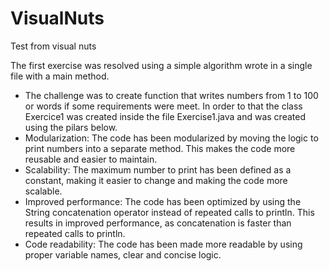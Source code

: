 # VisualNuts
Test from visual nuts

The first exercise was resolved using a simple algorithm wrote in a single file with a main method.
  - The challenge was to create function that writes numbers from 1 to 100 or words if some requirements were meet.
 In order to that the class Exercice1 was created inside the file Exercise1.java and was created using the pilars below.
  - Modularization: The code has been modularized by moving the logic to print numbers into a separate method. This makes the code more reusable and easier to maintain.
  - Scalability: The maximum number to print has been defined as a constant, making it easier to change and making the code more scalable.
  - Improved performance: The code has been optimized by using the String concatenation operator instead of repeated calls to println. This results in improved performance, as concatenation is faster than repeated calls to println.
  - Code readability: The code has been made more readable by using proper variable names, clear and concise logic.
